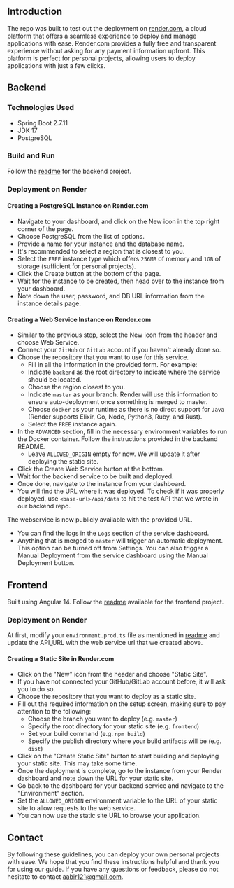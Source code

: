 ## Introduction

The repo was built to test out the deployment on [render.com](https://render.com/), a cloud platform that offers a seamless experience to deploy and manage applications with ease. Render.com provides a fully free and transparent experience without asking for any payment information upfront. This platform is perfect for personal projects, allowing users to deploy applications with just a few clicks. 

## Backend

### Technologies Used
- Spring Boot 2.7.11
- JDK 17
- PostgreSQL

### Build and Run
Follow the [readme](https://github.com/aabir121/render_deploy/blob/master/backend/README.md) for the backend project.

### Deployment on Render

#### Creating a PostgreSQL Instance on Render.com

- Navigate to your dashboard, and click on the New icon in the top right corner of the page.
- Choose PostgreSQL from the list of options.
- Provide a name for your instance and the database name.
- It's recommended to select a region that is closest to you.
- Select the `FREE` instance type which offers `256MB` of memory and `1GB` of storage (sufficient for personal projects).
- Click the Create button at the bottom of the page.
- Wait for the instance to be created, then head over to the instance from your dashboard.
- Note down the user, password, and DB URL information from the instance details page.

#### Creating a Web Service Instance on Render.com
- Similar to the previous step, select the New icon from the header and choose Web Service.
- Connect your `GitHub` or `GitLab` account if you haven't already done so.
- Choose the repository that you want to use for this service.
  - Fill in all the information in the provided form. For example:
  - Indicate `backend` as the root directory to indicate where the service should be located.
  - Choose the region closest to you.
  - Indicate `master` as your branch. Render will use this information to ensure auto-deployment once something is merged to master.
  - Choose `docker` as your runtime as there is no direct support for `Java` (Render supports Elixir, Go, Node, Python3, Ruby, and Rust).
  - Select the `FREE` instance again. 
- In the `ADVANCED` section, fill in the necessary environment variables to run the Docker container. Follow the instructions provided in the backend README.
  - Leave `ALLOWED_ORIGIN` empty for now. We will update it after deploying the static site.
- Click the Create Web Service button at the bottom.
- Wait for the backend service to be built and deployed.
- Once done, navigate to the instance from your dashboard.
- You will find the URL where it was deployed. To check if it was properly deployed, use `<base-url>/api/data` to hit the test API that we wrote in our backend repo.

The webservice is now publicly available with the provided URL.
- You can find the logs in the `Logs` section of the service dashboard.
- Anything that is merged to `master` will trigger an automatic deployment. This option can be turned off from Settings. You can also trigger a Manual Deployment from the service dashboard using the Manual Deployment button.

## Frontend
Built using Angular 14. Follow the [readme](https://github.com/aabir121/render_deploy/blob/master/frontend/README.md) available for the frontend project.

### Deployment on Render
At first, modify your `environment.prod.ts` file as mentioned in [readme](https://github.com/aabir121/render_deploy/blob/master/frontend/README.md) and update the API_URL with the web service url that we created above.

#### Creating a Static Site in Render.com
- Click on the "New" icon from the header and choose "Static Site".
- If you have not connected your GitHub/GitLab account before, it will ask you to do so.
- Choose the repository that you want to deploy as a static site.
- Fill out the required information on the setup screen, making sure to pay attention to the following:
  - Choose the branch you want to deploy (e.g. `master`)
  - Specify the root directory for your static site (e.g. `frontend`)
  - Set your build command (e.g. `npm build`)
  - Specify the publish directory where your build artifacts will be (e.g. `dist`)
- Click on the "Create Static Site" button to start building and deploying your static site. This may take some time.
- Once the deployment is complete, go to the instance from your Render dashboard and note down the URL for your static site.
- Go back to the dashboard for your backend service and navigate to the "Environment" section.
- Set the `ALLOWED_ORIGIN` environment variable to the URL of your static site to allow requests to the web service.
- You can now use the static site URL to browse your application.

## Contact
By following these guidelines, you can deploy your own personal projects with ease. We hope that you find these instructions helpful and thank you for using our guide. If you have any questions or feedback, please do not hesitate to contact [aabir121@gmail.com](aabir121@gmail.com).
